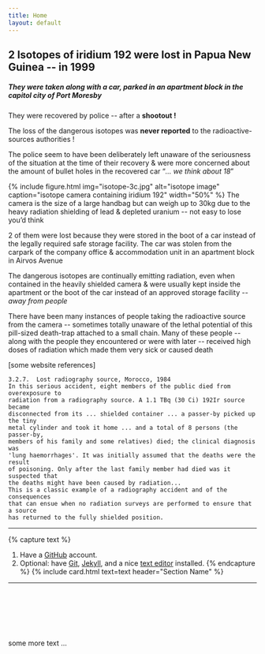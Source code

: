 ```yaml
---
title: Home
layout: default
---
```

## 2 Isotopes of iridium 192 were lost in Papua New Guinea -- in 1999
##### They were taken along with a car, parked in an apartment block in the capitol city of Port Moresby

They were recovered by police -- after a **shootout !**

The loss of the dangerous isotopes was **never reported** to the radioactive-sources authorities !

The police seem to have been deliberately left unaware of the seriousness of the situation at the time of their recovery & were more concerned about the amount of bullet holes in the recovered car “*… we think about 18*” 


{% include figure.html img="isotope-3c.jpg" alt="isotope image" caption="isotope camera containing iridium 192" width="50%" %}
The camera is the size of a large handbag but can weigh up to 30kg due to the heavy radiation shielding of lead & depleted uranium -- not easy to lose you’d think

2 of them were lost because they were stored in the boot of a car instead of the legally required safe storage facility. The car was stolen from the carpark of the company office & accommodation unit in an apartment block in Airvos Avenue

The dangerous isotopes are continually emitting radiation, even when contained in the heavily shielded camera & were usually kept inside the apartment or the boot of the car instead of an approved storage facility -- *away from people*

There have been many instances of people taking the radioactive source from the camera -- sometimes totally unaware of the lethal potential of this pill-sized death-trap attached to a small chain. Many of these people -- along with the people they encountered or were with later -- received high doses of radiation which made them very sick or caused death

[some website references]

~~~
3.2.7.  Lost radiography source, Morocco, 1984
In this serious accident, eight members of the public died from overexposure to 
radiation from a radiography source. A 1.1 TBq (30 Ci) 192Ir source became 
disconnected from its ... shielded container ... a passer-by picked up the tiny 
metal cylinder and took it home ... and a total of 8 persons (the passer-by, 
members of his family and some relatives) died; the clinical diagnosis was 
'lung haemorrhages'. It was initially assumed that the deaths were the result 
of poisoning. Only after the last family member had died was it suspected that 
the deaths might have been caused by radiation...
This is a classic example of a radiography accident and of the consequences 
that can ensue when no radiation surveys are performed to ensure that a source 
has returned to the fully shielded position.
~~~



---------------

{% capture text %}
1. Have a [GitHub](https://github.com) account.
2. Optional: have [Git](https://git-scm.com/), [Jekyll](https://jekyllrb.com/), and a nice [text editor](https://code.visualstudio.com/) installed.
{% endcapture %}
{% include card.html text=text header="Section Name" %}

-------------

<br/>
<br/>
<br/>
<br/>
<br/>


some more text ...
